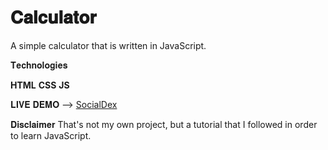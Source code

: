 # 𝐂𝐚𝐥𝐜𝐮𝐥𝐚𝐭𝐨𝐫
 A simple calculator that is written in JavaScript. 

𝐓𝐞𝐜𝐡𝐧𝐨𝐥𝐨𝐠𝐢𝐞𝐬

**HTML**
**CSS**
**JS**

𝐋𝐈𝐕𝐄 𝐃𝐄𝐌𝐎 --> [SocialDex](http://matteo1612.pythonanywhere.com/)

𝐃𝐢𝐬𝐜𝐥𝐚𝐢𝐦𝐞𝐫
That's not my own project, but a tutorial that I followed in order to learn JavaScript.
